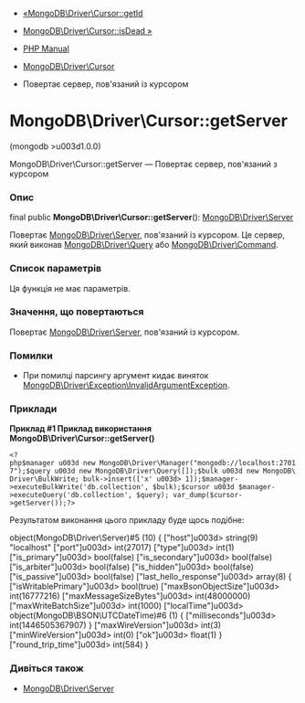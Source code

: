 - [«MongoDB\Driver\Cursor::getId](mongodb-driver-cursor.getid.md)
- [MongoDB\Driver\Cursor::isDead »](mongodb-driver-cursor.isdead.md)

- [PHP Manual](index.md)
- [MongoDB\Driver\Cursor](class.mongodb-driver-cursor.md)
- Повертає сервер, пов'язаний із курсором

# MongoDB\Driver\Cursor::getServer

(mongodb \>u003d1.0.0)

MongoDB\Driver\Cursor::getServer — Повертає сервер, пов'язаний з
курсором

### Опис

final public **MongoDB\Driver\Cursor::getServer**():
[MongoDB\Driver\Server](class.mongodb-driver-server.md)

Повертає [MongoDB\Driver\Server](class.mongodb-driver-server.md),
пов'язаний із курсором. Це сервер, який виконав
[MongoDB\Driver\Query](class.mongodb-driver-query.md) або
[MongoDB\Driver\Command](class.mongodb-driver-command.md).

### Список параметрів

Ця функція не має параметрів.

### Значення, що повертаються

Повертає [MongoDB\Driver\Server](class.mongodb-driver-server.md),
пов'язаний із курсором.

### Помилки

- При помилці парсингу аргумент кидає виняток
[MongoDB\Driver\Exception\InvalidArgumentException](class.mongodb-driver-exception-invalidargumentexception.md).

### Приклади

**Приклад #1 Приклад використання
**MongoDB\Driver\Cursor::getServer()****

` <?php$manager u003d new MongoDB\Driver\Manager("mongodb://localhost:27017");$query u003d new MongoDB\Driver\Query([]);$bulk u003d new MongoDB\Driver\BulkWrite; bulk->insert(['x' u003d> 1]);$manager->executeBulkWrite('db.collection', $bulk);$cursor u003d $manager->executeQuery('db.collection', $query); var_dump($cursor->getServer());?> `

Результатом виконання цього прикладу буде щось подібне:

object(MongoDB\Driver\Server)#5 (10) {
["host"]u003d>
string(9) "localhost"
["port"]u003d>
int(27017)
["type"]u003d>
int(1)
["is_primary"]u003d>
bool(false)
["is_secondary"]u003d>
bool(false)
["is_arbiter"]u003d>
bool(false)
["is_hidden"]u003d>
bool(false)
["is_passive"]u003d>
bool(false)
["last_hello_response"]u003d>
array(8) {
["isWritablePrimary"]u003d>
bool(true)
["maxBsonObjectSize"]u003d>
int(16777216)
["maxMessageSizeBytes"]u003d>
int(48000000)
["maxWriteBatchSize"]u003d>
int(1000)
["localTime"]u003d>
object(MongoDB\BSON\UTCDateTime)#6 (1) {
["milliseconds"]u003d>
int(1446505367907)
}
["maxWireVersion"]u003d>
int(3)
["minWireVersion"]u003d>
int(0)
["ok"]u003d>
float(1)
}
["round_trip_time"]u003d>
int(584)
}

### Дивіться також

- [MongoDB\Driver\Server](class.mongodb-driver-server.md)
